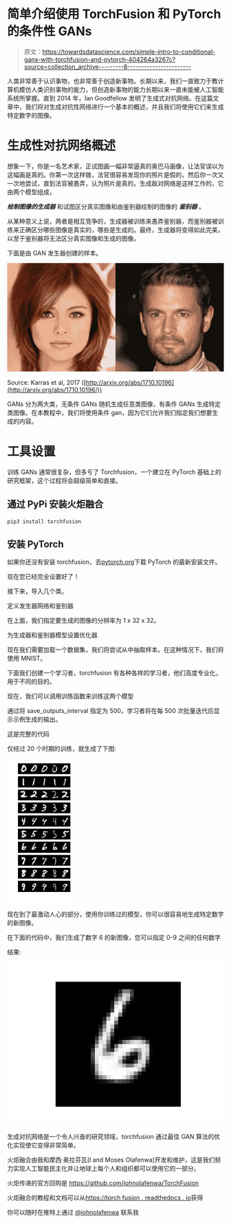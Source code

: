 # 简单介绍使用 TorchFusion 和 PyTorch 的条件性 GANs

> 原文：<https://towardsdatascience.com/simple-intro-to-conditional-gans-with-torchfusion-and-pytorch-404264a3267c?source=collection_archive---------8----------------------->

人类非常善于认识事物，也非常善于创造新事物。长期以来，我们一直致力于教计算机模仿人类识别事物的能力，但创造新事物的能力长期以来一直未能被人工智能系统所掌握。直到 2014 年，Ian Goodfellow 发明了生成式对抗网络。在这篇文章中，我们将对生成对抗性网络进行一个基本的概述，并且我们将使用它们来生成特定数字的图像。

# **生成性对抗网络概述**

想象一下，你是一名艺术家，正试图画一幅非常逼真的奥巴马画像，让法官误以为这幅画是真的。你第一次这样做，法官很容易发现你的照片是假的，然后你一次又一次地尝试，直到法官被愚弄，认为照片是真的。生成敌对网络是这样工作的，它由两个模型组成，

***绘制图像的生成器*** 和试图区分真实图像和由鉴别器绘制的图像的 ***鉴别器*** 。

从某种意义上说，两者是相互竞争的，生成器被训练来愚弄鉴别器，而鉴别器被训练来正确区分哪些图像是真实的，哪些是生成的。最终，生成器将变得如此完美，以至于鉴别器将无法区分真实图像和生成的图像。

下面是由 GAN 发生器创建的样本。

![](img/815b62c921f9dd8e4df19e559432fd4c.png)

Source: Karras et al, 2017 ([http://arxiv.org/abs/1710.10196](http://arxiv.org/abs/1710.10196/))

GANs 分为两大类，无条件 GANs 随机生成任意类图像，有条件 GANs 生成特定类图像。在本教程中，我们将使用条件 gan，因为它们允许我们指定我们想要生成的内容。

# **工具设置**

训练 GANs 通常很复杂，但多亏了 Torchfusion，一个建立在 PyTorch 基础上的研究框架，这个过程将会超级简单和直接。

## 通过 PyPi 安装火炬融合

```
pip3 install torchfusion
```

## 安装 PyTorch

如果你还没有安装 torchfusion，去[pytorch.org](https://pytorch.org)下载 PyTorch 的最新安装文件。

现在您已经完全设置好了！

接下来，导入几个类。

定义发生器网络和鉴别器

在上面，我们指定要生成的图像的分辨率为 1 x 32 x 32。

为生成器和鉴别器模型设置优化器

现在我们需要加载一个数据集，我们将尝试从中抽取样本。在这种情况下，我们将使用 MNIST。

下面我们创建一个学习者，torchfusion 有各种各样的学习者，他们高度专业化，用于不同的目的。

现在，我们可以调用训练函数来训练这两个模型

通过将 save_outputs_interval 指定为 500，学习者将在每 500 次批量迭代后显示示例生成的输出。

这是完整的代码

仅经过 20 个时期的训练，就生成了下图:

![](img/9d2b994839ed025cc6a5e01030a90c9d.png)

现在到了最激动人心的部分，使用你训练过的模型，你可以很容易地生成特定数字的新图像。

在下面的代码中，我们生成了数字 6 的新图像，您可以指定 0-9 之间的任何数字

结果:

![](img/f718b1cd6a3ab737bc85bb24ee0e1503.png)

生成对抗网络是一个令人兴奋的研究领域，torchfusion 通过最佳 GAN 算法的优化实现使它变得非常简单。

火炬融合由我和摩西·奥拉芬瓦(I and Moses Olafenwa)开发和维护，这是我们努力实现人工智能民主化并让地球上每个人和组织都可以使用它的一部分。

火炬传递的官方回购是 https://github.com/johnolafenwa/TorchFusion

火炬融合的教程和文档可以从[https://torch fusion . readthedocs . io](https://torchfusion.readthedocs.io)获得

你可以随时在推特上通过 [@johnolafenwa](https://twitter.com/johnolafenwa) 联系我